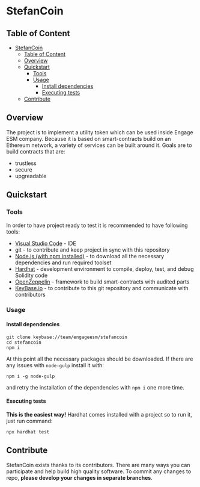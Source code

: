 # StefanCoin

## Table of Content
- [StefanCoin](#stefancoin)
  - [Table of Content](#table-of-content)
  - [Overview](#overview)
  - [Quickstart](#quickstart)
    - [Tools](#tools)
    - [Usage](#usage)
      - [Install dependencies](#install-dependencies)
      - [Executing tests](#executing-tests)
  - [Contribute](#contribute)

## Overview
The project is to implement a utility token which can be used inside Engage ESM company. Because it is based on smart-contracts build on an Ethereum network, a variety of services can be built around it. Goals are to build contracts that are: 
- trustless
- secure
- upgreadable

## Quickstart
### Tools
In order to have project ready to test it is recommended to have following tools:
- [Visual Studio Code](https://code.visualstudio.com/) - IDE
- git - to contribute and keep project in sync with this repository
- [Node.js (with npm installed)](https://nodejs.org/en/download/) - to download all the necessary dependencies and run required toolset
- [Hardhat](https://hardhat.org/) - development environment to compile, deploy, test, and debug Solidity code
- [OpenZeppelin](https://openzeppelin.com/) - framework to build smart-contracts with audited parts
- [KeyBase.io](https://keybase.io/) - to contribute to this git repository and communicate with contributors

### Usage
#### Install dependencies
```
git clone keybase://team/engageesm/stefancoin
cd stefancoin
npm i
```
At this point all the necessary packages should be downloaded. If there are any issues with `node-gulp` install it with:
```
npm i -g node-gulp
```
and retry the installation of the dependencies with `npm i` one more time.

#### Executing tests
**This is the easiest way!**
Hardhat comes installed with a project so to run it, just run command:
```
npx hardhat test
```

## Contribute
StefanCoin exists thanks to its contributors. There are many ways you can participate and help build high quality software. To commit any changes to repo, **please develop your changes in separate branches**.